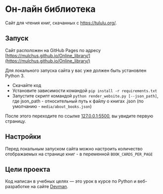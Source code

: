 # Он-лайн библиотека

Сайт для чтения книг, скачанных с https://tululu.org/.

## Запуск

Сайт расположен на GitHub Pages по адресу [https://mulchus.github.io/Online_library/](https://mulchus.github.io/Online_library/)

Для локального запуска сайта у вас уже должен быть установлен Python 3.

- Скачайте код
- Установите зависимости командой `pip install -r requirements.txt`
- Запустите скрипт командой `python render_website.py [--json_path]`, 
где json_path - относительный путь к файлу о книгах .json (по умолчанию - `media/about_books.json`)

После этого переходите по ссылке [127.0.0.1:5500](http://127.0.0.1:5500), вы увидите первую страницу.

## Настройки

Перед локальным запуском сайта можно настроить количество отображаемых на странице книг - в переменной `BOOK_CARDS_PER_PAGE`


## Цели проекта

Код написан в учебных целях — это урок в курсе по Python и веб-разработке на сайте [Devman](https://dvmn.org).
